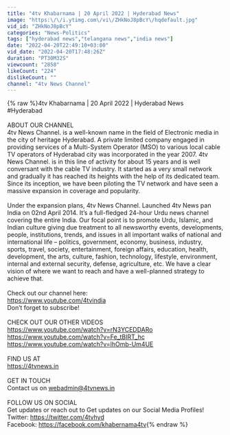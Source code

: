 ```yaml
---
title: "4tv Khabarnama | 20 April 2022 | Hyderabad News"
image: "https:\/\/i.ytimg.com\/vi\/ZHkNoJ8pBcY\/hqdefault.jpg"
vid_id: "ZHkNoJ8pBcY"
categories: "News-Politics"
tags: ["hyderabad news","telangana news","india news"]
date: "2022-04-20T22:49:10+03:00"
vid_date: "2022-04-20T17:48:26Z"
duration: "PT30M32S"
viewcount: "2858"
likeCount: "224"
dislikeCount: ""
channel: "4tv News Channel"
---
```

{% raw %}4tv Khabarnama | 20 April 2022 | Hyderabad News<br />#Hyderabad<br /><br />ABOUT OUR CHANNEL<br />4tv News Channel. is a well-known name in the field of Electronic media in the city of heritage Hyderabad. A private limited company engaged in providing services of a Multi-System Operator (MSO) to various local cable TV operators of Hyderabad city was incorporated in the year 2007. 4tv News Channel. is in this line of activity for about 15 years and is well conversant with the cable TV industry. It started as a very small network and gradually it has reached its heights with the help of its dedicated team. Since its inception, we have been piloting the TV network and have seen a massive expansion in coverage and popularity.<br /><br />Under the expansion plans, 4tv News Channel. Launched 4tv News pan India on 02nd April  2014. It’s a full-fledged 24-hour Urdu news channel covering the entire India. Our focal point is to promote Urdu, Islamic, and Indian culture giving due treatment to all newsworthy events, developments, people, institutions, trends, and issues in all important walks of national and international life – politics, government, economy, business, industry, sports, travel, society, entertainment, foreign affairs, education, health, development, the arts, culture, fashion, technology, lifestyle, environment, internal and external security, defense, agriculture, etc. We have a clear vision of where we want to reach and have a well-planned strategy to achieve that.<br /><br />Check out our channel here:<br /><a rel="nofollow" target="blank" href="https://www.youtube.com/4tvindia">https://www.youtube.com/4tvindia</a><br />Don’t forget to subscribe!<br /><br />CHECK OUT OUR OTHER VIDEOS<br /><a rel="nofollow" target="blank" href="https://www.youtube.com/watch?v=rN3YCEDDARo">https://www.youtube.com/watch?v=rN3YCEDDARo</a><br /><a rel="nofollow" target="blank" href="https://www.youtube.com/watch?v=Fe_tBIRT_hc">https://www.youtube.com/watch?v=Fe_tBIRT_hc</a><br /><a rel="nofollow" target="blank" href="https://www.youtube.com/watch?v=lhOmb-Um4UE">https://www.youtube.com/watch?v=lhOmb-Um4UE</a><br /><br />FIND US AT<br /><a rel="nofollow" target="blank" href="https://4tvnews.in">https://4tvnews.in</a><br /><br />GET IN TOUCH<br />Contact us on webadmin@4tvnews.in<br /><br />FOLLOW US ON SOCIAL<br />Get updates or reach out to Get updates on our Social Media Profiles!<br />Twitter: <a rel="nofollow" target="blank" href="https://twitter.com/4tvhyd">https://twitter.com/4tvhyd</a><br />Facebook: <a rel="nofollow" target="blank" href="https://facebook.com/khabernama4tv">https://facebook.com/khabernama4tv</a>{% endraw %}
